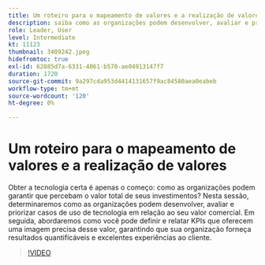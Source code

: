 ```yaml
---
title: Um roteiro para o mapeamento de valores e a realização de valores
description: saiba como as organizações podem desenvolver, avaliar e priorizar casos de uso de tecnologia em relação ao seu valor comercial, definir e relatar KPIs, garantindo que sua organização gere resultados quantificáveis e excelentes experiências do cliente.
role: Leader, User
level: Intermediate
kt: 11123
thumbnail: 3409242.jpeg
hidefromtoc: true
exl-id: 62885d7a-6331-4061-b570-ae04913147f7
duration: 1720
source-git-commit: 9a297cda953d4414131657f9ac84580aea0eabeb
workflow-type: tm+mt
source-wordcount: '120'
ht-degree: 0%

---
```


# Um roteiro para o mapeamento de valores e a realização de valores

Obter a tecnologia certa é apenas o começo: como as organizações podem garantir que percebam o valor total de seus investimentos? Nesta sessão, determinaremos como as organizações podem desenvolver, avaliar e priorizar casos de uso de tecnologia em relação ao seu valor comercial. Em seguida, abordaremos como você pode definir e relatar KPIs que oferecem uma imagem precisa desse valor, garantindo que sua organização forneça resultados quantificáveis e excelentes experiências ao cliente.

>[!VIDEO](https://video.tv.adobe.com/v/3409242/?quality=12&learn=on)
